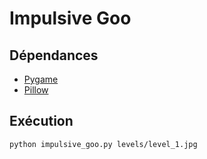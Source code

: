 # Impulsive Goo

## Dépendances

- [Pygame](https://www.pygame.org/wiki/GettingStarted)
- [Pillow](https://pillow.readthedocs.io/en/stable/installation.html)

## Exécution

```
python impulsive_goo.py levels/level_1.jpg
```

